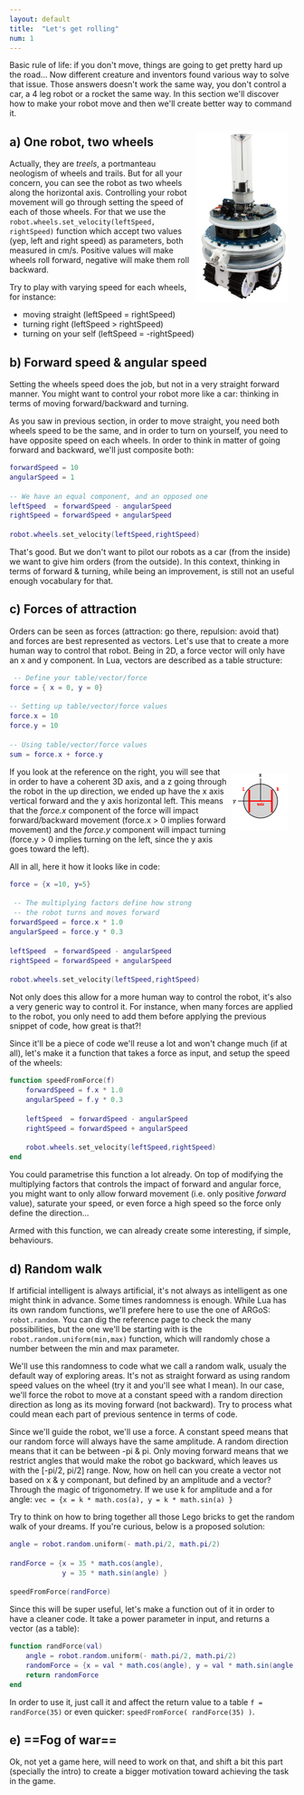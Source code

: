 ```yaml
---
layout: default
title:  "Let's get rolling"
num: 1
---
```


Basic rule of life: if you don't move, things are going to get pretty hard up the road... Now different creature and inventors found various way to solve that issue. Those answers doesn't work the same way, you don't control a car, a 4 leg robot or a rocket the same way. In this section we'll discover how to make your robot move and then we'll create better way to command it.

<img src="./assets/marxbot.jpg" alt="picture of the marxbot" style="height:300px; float:right; margin:10px;">

## a) One robot, two wheels
Actually, they are *treels*, a portmanteau neologism of wheels and trails. But for all your concern, you can see the robot as two wheels along the horizontal axis. Controlling your robot movement will go through setting the speed of each of those wheels. For that we use the `robot.wheels.set_velocity(leftSpeed, rightSpeed)` function which accept two values (yep, left and right speed) as parameters, both measured in cm/s. Positive values will make wheels roll forward, negative will make them roll backward.

Try to play with varying speed for each wheels, for instance:

* moving straight (leftSpeed = rightSpeed)
* turning right (leftSpeed > rightSpeed)
* turning on your self (leftSpeed = -rightSpeed) 

## b) Forward speed & angular speed
Setting the wheels speed does the job, but not in a very straight forward manner. You might want to control your robot more like a car: thinking in terms of moving forward/backward and turning. 

As you saw in previous section, in order to move straight, you need both wheels speed to be the same, and in order to turn on yourself, you need to have opposite speed on each wheels. In order to think in matter of going forward and backward, we'll just composite both:

```lua
forwardSpeed = 10
angularSpeed = 1

-- We have an equal component, and an opposed one   
leftSpeed  = forwardSpeed - angularSpeed
rightSpeed = forwardSpeed + angularSpeed

robot.wheels.set_velocity(leftSpeed,rightSpeed)
```

That's good. But we don't want to pilot our robots as a car (from the inside) we want to give him orders (from the outside). In this context, thinking in terms of forward & turning, while being an improvement, is still not an useful enough vocabulary for that.


## c) Forces of attraction
Orders can be seen as forces (attraction: go there, repulsion: avoid that) and forces are best represented as vectors. Let's use that to create a more human way to control that robot. Being in 2D, a force vector will only have an x and y component. In Lua, vectors are described as a table structure:

```Lua
 -- Define your table/vector/force
force = { x = 0, y = 0}

-- Setting up table/vector/force values
force.x = 10
force.y = 10

-- Using table/vector/force values
sum = force.x + force.y
```

<img src="./assets/robot_wheels.png" alt="picture of the differential drive" style="float:right; margin:10px;">

If you look at the reference on the right, you will see that in order to have a coherent 3D axis, and a z going through the robot in the up direction, we ended up have the x axis vertical forward and the y axis horizontal left. This means that the *force.x* component of the force will impact forward/backward movement (force.x > 0 implies forward movement) and the *force.y* component will impact turning (force.y > 0 implies turning on the left, since the y axis goes toward the left).

All in all, here it how it looks like in code:

```lua
force = {x =10, y=5}

 -- The multiplying factors define how strong
 -- the robot turns and moves forward 
forwardSpeed = force.x * 1.0
angularSpeed = force.y * 0.3

leftSpeed  = forwardSpeed - angularSpeed
rightSpeed = forwardSpeed + angularSpeed

robot.wheels.set_velocity(leftSpeed,rightSpeed)
```

Not only does this allow for a more human way to control the robot, it's also a very generic way to control it. For instance, when many forces are applied to the robot, you only need to add them before applying the previous snippet of code, how great is that?!

Since it'll be a piece of code we'll reuse a lot and won't change much (if at all), let's make it a function that takes a force as input, and setup the speed of the wheels:

```lua
function speedFromForce(f)
    forwardSpeed = f.x * 1.0
    angularSpeed = f.y * 0.3

    leftSpeed  = forwardSpeed - angularSpeed
    rightSpeed = forwardSpeed + angularSpeed

    robot.wheels.set_velocity(leftSpeed,rightSpeed)
end
```

You could parametrise this function a lot already. On top of modifying the multiplying factors that controls the impact of forward and angular force, you might want to only allow forward movement (i.e. only positive *forward* value), saturate your speed, or even force a high speed so the force only define the direction...

Armed with this function, we can already create some interesting, if simple, behaviours.

## d) Random walk
If artificial intelligent is always artificial, it's not always as intelligent as one might think in advance. Some times randomness is enough. While Lua has its own random functions, we'll prefere here to use the one of ARGoS: `robot.random`. You can dig the reference page to check the many possibilities, but the one we'll be starting with is the `robot.random.uniform(min,max)` function, which will randomly chose a number between the min and max parameter.

We'll use this randomness to code what we call a random walk, usualy the default way of exploring areas. It's not as straight forward as using random speed values on the wheel (try it and you'll see what I mean). In our case, we'll force the robot to move at a constant speed with a random direction direction as long as its moving forward (not backward). Try to process what could mean each part of previous sentence in terms of code.

Since we'll guide the robot, we'll use a force. A constant speed means that our random force will always have the same amplitude. A random direction means that it can be between -pi & pi. Only moving forward means that we restrict angles that would make the robot go backward, which leaves us with the [-pi/2, pi/2] range. Now, how on hell can you create a vector not based on x & y componant, but defined by an amplitude and a vector? Through the magic of trigonometry. If we use k for amplitude and a for angle: `vec = {x = k * math.cos(a), y = k * math.sin(a) }`

Try to think on how to bring together all those Lego bricks to get the random walk of your dreams. If you're curious, below is a proposed solution:

```lua
angle = robot.random.uniform(- math.pi/2, math.pi/2)

randForce = {x = 35 * math.cos(angle),
             y = 35 * math.sin(angle) }

speedFromForce(randForce)
```

Since this will be super useful, let's make a function out of it in order to have a cleaner code. It take a power parameter in input, and returns a vector (as a table):

```lua
function randForce(val)
    angle = robot.random.uniform(- math.pi/2, math.pi/2)
    randomForce = {x = val * math.cos(angle), y = val * math.sin(angle) }
    return randomForce
end
```

In order to use it, just call it and affect the return value to a table `f = randForce(35)` or even quicker: `speedFromForce( randForce(35) )`.

## e) ==Fog of war==
Ok, not yet a game here, will need to work on that, and shift a bit this part (specially the intro) to create a bigger motivation toward achieving the task in the game.
